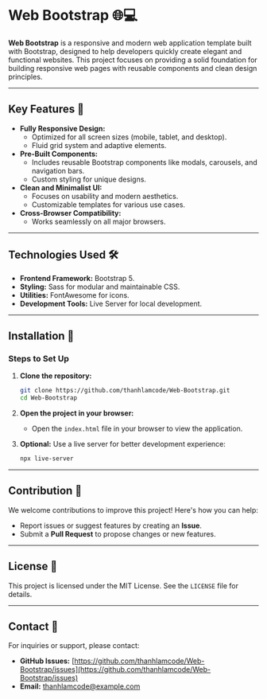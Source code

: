 # Web Bootstrap 🌐💻

**Web Bootstrap** is a responsive and modern web application template built with Bootstrap, designed to help developers quickly create elegant and functional websites. This project focuses on providing a solid foundation for building responsive web pages with reusable components and clean design principles.

---

## Key Features 🔑

- **Fully Responsive Design:**
  - Optimized for all screen sizes (mobile, tablet, and desktop).
  - Fluid grid system and adaptive elements.
- **Pre-Built Components:**
  - Includes reusable Bootstrap components like modals, carousels, and navigation bars.
  - Custom styling for unique designs.
- **Clean and Minimalist UI:**
  - Focuses on usability and modern aesthetics.
  - Customizable templates for various use cases.
- **Cross-Browser Compatibility:**
  - Works seamlessly on all major browsers.

---

## Technologies Used 🛠️

- **Frontend Framework:** Bootstrap 5.
- **Styling:** Sass for modular and maintainable CSS.
- **Utilities:** FontAwesome for icons.
- **Development Tools:** Live Server for local development.

---

## Installation 🚀

### Steps to Set Up

1. **Clone the repository:**
   ```bash
   git clone https://github.com/thanhlamcode/Web-Bootstrap.git
   cd Web-Bootstrap
   ```

2. **Open the project in your browser:**
   - Open the `index.html` file in your browser to view the application.

3. **Optional:** Use a live server for better development experience:
   ```bash
   npx live-server
   ```

---

## Contribution 🤝

We welcome contributions to improve this project! Here's how you can help:
- Report issues or suggest features by creating an **Issue**.
- Submit a **Pull Request** to propose changes or new features.

---

## License 📜

This project is licensed under the MIT License. See the `LICENSE` file for details.

---

## Contact 📧

For inquiries or support, please contact:
- **GitHub Issues:** [https://github.com/thanhlamcode/Web-Bootstrap/issues](https://github.com/thanhlamcode/Web-Bootstrap/issues)
- **Email:** thanhlamcode@example.com
